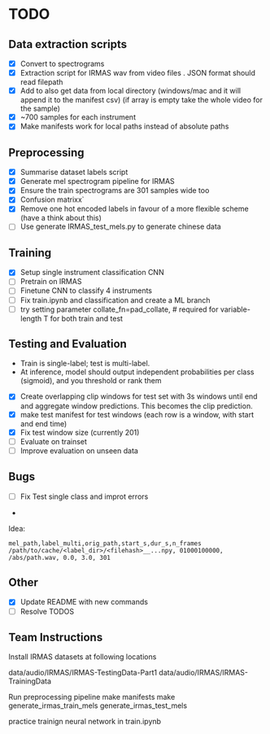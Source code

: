 # TODO

## Data extraction scripts

- [x] Convert to spectrograms
- [x] Extraction script for IRMAS wav from video files . JSON format should read filepath
- [x] Add to also get data from local directory (windows/mac and it will append it to the manifest csv) (if array is empty take the whole video for the sample)
- [x] ~700 samples for each instrument
- [x] Make manifests work for local paths instead of absolute paths

## Preprocessing

- [x] Summarise dataset labels script
- [x] Generate mel spectrogram pipeline for IRMAS 
- [x] Ensure the train spectrograms are 301 samples wide too
- [x] Confusion matrixx`
- [x] Remove one hot encoded labels in favour of a more flexible scheme (have a think about this)
- [ ] Use generate IRMAS_test_mels.py to generate chinese data

## Training

- [x] Setup single instrument classification CNN
- [ ] Pretrain on IRMAS
- [ ] Finetune CNN to classify 4 instruments
- [ ] Fix train.ipynb and classification and create a ML branch
- [ ] try setting parameter collate_fn=pad_collate,     # required for variable-length T for both train and test

## Testing and Evaluation

- Train is single-label; test is multi-label.
- At inference,  model should output independent probabilities per class (sigmoid), and you threshold or rank them
- [x] Create overlapping clip windows for test set with 3s windows until end and aggregate window predictions. This becomes the clip prediction.
- [x] make test manifest for test windows (each row is a window, with start and end time)
- [x] Fix test window size (currently 201)
- [ ] Evaluate on trainset
- [ ] Improve evaluation on unseen data

## Bugs
- [ ] Fix Test single class and improt errors

- 
Idea:
```
mel_path,label_multi,orig_path,start_s,dur_s,n_frames
/path/to/cache/<label_dir>/<filehash>__...npy, 01000100000, /abs/path.wav, 0.0, 3.0, 301
```

## Other

- [x] Update README with new commands
- [ ] Resolve TODOS

## Team Instructions

Install IRMAS datasets at following locations

data/audio/IRMAS/IRMAS-TestingData-Part1
data/audio/IRMAS/IRMAS-TrainingData

Run preprocessing pipeline
make manifests
make generate_irmas_train_mels
generate_irmas_test_mels

practice trainign neural network in train.ipynb
